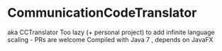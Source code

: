 CommunicationCodeTranslator
===========================
aka CCTranslator
Too lazy (+ personal project) to add infinite language scaling - PRs are welcome
Compiled with Java 7 , depends on JavaFX
